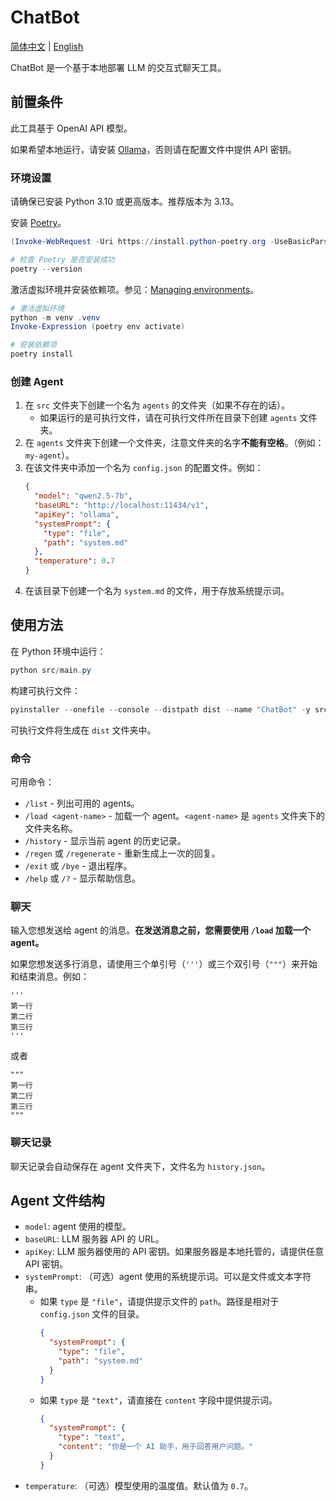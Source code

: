 # ChatBot
[简体中文](./README.md) | [English](./README_en.md)

ChatBot 是一个基于本地部署 LLM 的交互式聊天工具。

## 前置条件
此工具基于 OpenAI API 模型。

如果希望本地运行，请安装 [Ollama](https://ollama.com)，否则请在配置文件中提供 API 密钥。

### 环境设置
请确保已安装 Python 3.10 或更高版本。推荐版本为 3.13。

安装 [Poetry](https://python-poetry.org/docs/#installing-with-the-official-installer)。

```powershell
(Invoke-WebRequest -Uri https://install.python-poetry.org -UseBasicParsing).Content | py -

# 检查 Poetry 是否安装成功
poetry --version
```

激活虚拟环境并安装依赖项。参见：[Managing environments](https://python-poetry.org/docs/managing-environments/#powershell)。

```powershell
# 激活虚拟环境
python -m venv .venv
Invoke-Expression (poetry env activate)

# 安装依赖项
poetry install
```

### 创建 Agent
1. 在 `src` 文件夹下创建一个名为 `agents` 的文件夹（如果不存在的话）。
    - 如果运行的是可执行文件，请在可执行文件所在目录下创建 `agents` 文件夹。
1. 在 `agents` 文件夹下创建一个文件夹，注意文件夹的名字**不能有空格**。（例如：`my-agent`）。
1. 在该文件夹中添加一个名为 `config.json` 的配置文件。例如：
    ```json
    {
      "model": "qwen2.5-7b",
      "baseURL": "http://localhost:11434/v1",
      "apiKey": "ollama",
      "systemPrompt": {
        "type": "file",
        "path": "system.md"
      },
      "temperature": 0.7
    }
    ```
1. 在该目录下创建一个名为 `system.md` 的文件，用于存放系统提示词。

## 使用方法
在 Python 环境中运行：

```powershell
python src/main.py
```

构建可执行文件：

```powershell
pyinstaller --onefile --console --distpath dist --name "ChatBot" -y src/main.py
```

可执行文件将生成在 `dist` 文件夹中。

### 命令
可用命令：
- `/list` - 列出可用的 agents。
- `/load <agent-name>` - 加载一个 agent。`<agent-name>` 是 `agents` 文件夹下的文件夹名称。
- `/history` - 显示当前 agent 的历史记录。
- `/regen` 或 `/regenerate` - 重新生成上一次的回复。
- `/exit` 或 `/bye` - 退出程序。
- `/help` 或 `/?` - 显示帮助信息。

### 聊天
输入您想发送给 agent 的消息。**在发送消息之前，您需要使用 `/load` 加载一个 agent。**

如果您想发送多行消息，请使用三个单引号（`'''`）或三个双引号（`"""`）来开始和结束消息。例如：

```
'''
第一行
第二行
第三行
'''
```

或者

```
"""
第一行
第二行
第三行
"""
```

### 聊天记录
聊天记录会自动保存在 agent 文件夹下，文件名为 `history.json`。

## Agent 文件结构
- `model`: agent 使用的模型。
- `baseURL`: LLM 服务器 API 的 URL。
- `apiKey`: LLM 服务器使用的 API 密钥。如果服务器是本地托管的，请提供任意 API 密钥。
- `systemPrompt`: （可选）agent 使用的系统提示词。可以是文件或文本字符串。
    - 如果 `type` 是 `"file"`，请提供提示文件的 `path`。路径是相对于 `config.json` 文件的目录。
        ```json
        {
          "systemPrompt": {
            "type": "file",
            "path": "system.md"
          }
        }
        ```
    - 如果 `type` 是 `"text"`，请直接在 `content` 字段中提供提示词。
        ```json
        {
          "systemPrompt": {
            "type": "text",
            "content": "你是一个 AI 助手，用于回答用户问题。"
          }
        }
        ```
- `temperature`: （可选）模型使用的温度值。默认值为 `0.7`。